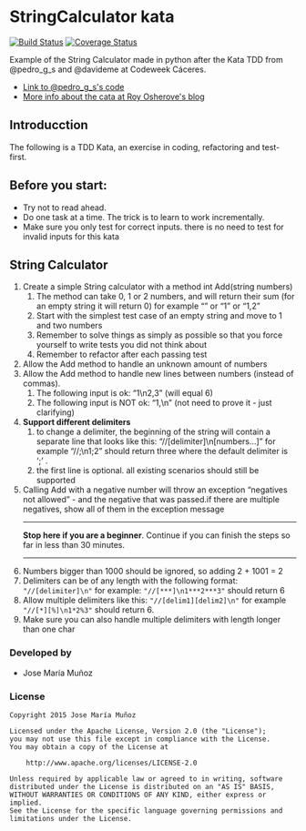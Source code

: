 # StringCalculator kata
[![Build Status](https://travis-ci.org/koletzilla/Kata_StringCalculator.svg)](https://travis-ci.org/koletzilla/Kata_StringCalculator) [![Coverage Status](https://coveralls.io/repos/koletzilla/Kata_StringCalculator/badge.svg?branch=master&service=github)](https://coveralls.io/github/koletzilla/Kata_StringCalculator?branch=master)

Example of the String Calculator made in python after the Kata TDD from @pedro_g_s and @davideme at Codeweek Cáceres.

- [Link to @pedro_g_s's code](http://https://github.com/pedrovgs/StringCalculator-Kata)
- [More info about the cata at Roy Osherove's blog](http://osherove.com/tdd-kata-1/)

## Introducction

The following is a TDD Kata, an exercise in coding, refactoring and test-first.

## Before you start:
- Try not to read ahead.
- Do one task at a time. The trick is to learn to work incrementally.
- Make sure you only test for correct inputs. there is no need to test for invalid inputs for this kata

## String Calculator

1. Create a simple String calculator with a method int Add(string numbers)
	1. The method can take 0, 1 or 2 numbers, and will return their sum (for an empty string it will return 0) for example “” or “1” or “1,2”
	2. Start with the simplest test case of an empty string and move to 1 and two numbers
	3. Remember to solve things as simply as possible so that you force yourself to write tests you did not think about
	4. Remember to refactor after each passing test
2. Allow the Add method to handle an unknown amount of numbers
3. Allow the Add method to handle new lines between numbers (instead of commas).
	1. The following input is ok:  “1\n2,3”  (will equal 6)
	2. The following input is NOT ok:  “1,\n” (not need to prove it - just clarifying)
4. **Support different delimiters**
	1. to change a delimiter, the beginning of the string will contain a separate line that looks like this:   “//[delimiter]\n[numbers…]” for example “//;\n1;2” should return three where the default delimiter is ‘;’ .
	2. the first line is optional. all existing scenarios should still be supported
5. Calling Add with a negative number will throw an exception “negatives not allowed” - and the negative that was passed.if there are multiple negatives, show all of them in the exception message
    _ _ _
    **Stop here if you are a beginner**. Continue if you can finish the steps so far in less than 30 minutes.
    _ _ _
6. Numbers bigger than 1000 should be ignored, so adding 2 + 1001  = 2
7. Delimiters can be of any length with the following format:  `"//[delimiter]\n"` for example: `"//[***]\n1***2***3"` should return 6
8. Allow multiple delimiters like this:  `"//[delim1][delim2]\n"` for example `"//[*][%]\n1*2%3"` should return 6.
9. Make sure you can also handle multiple delimiters with length longer than one char

### Developed by

- Jose María Muñoz

### License

    Copyright 2015 Jose María Muñoz

    Licensed under the Apache License, Version 2.0 (the "License");
    you may not use this file except in compliance with the License.
    You may obtain a copy of the License at

        http://www.apache.org/licenses/LICENSE-2.0

    Unless required by applicable law or agreed to in writing, software
    distributed under the License is distributed on an "AS IS" BASIS,
    WITHOUT WARRANTIES OR CONDITIONS OF ANY KIND, either express or implied.
    See the License for the specific language governing permissions and
    limitations under the License.